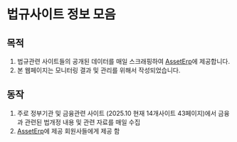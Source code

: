 # 법규사이트 정보 모음

## 목적

1. 법규관련 사이트들의 공개된 데이터를 매일 스크래핑하여 [AssetErp](http://www.k-fs.co.kr/product2.do)에 제공합니다.
2. 본 웹페이지는 모니터링 결과 및 관리를 위해서 작성되었습니다.

## 동작

1. 주로 정부기관 및 금융관련 사이트 (2025.10 현재 14개사이트 43페이지)에서 금융과 관련된 법개정 내용 및 관련 자료를 매일 수집
2. [AssetErp](http://www.k-fs.co.kr/product2.do)에 제공 회원사들에게 제공 함
